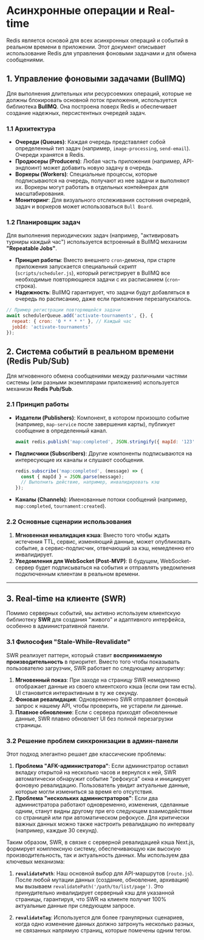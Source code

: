 # Асинхронные операции и Real-time

Redis является основой для всех асинхронных операций и событий в реальном времени в приложении. Этот документ описывает использование Redis для управления фоновыми задачами и для обмена сообщениями.

## 1. Управление фоновыми задачами (BullMQ)

Для выполнения длительных или ресурсоемких операций, которые не должны блокировать основной поток приложения, используется библиотека **BullMQ**. Она построена поверх Redis и обеспечивает создание надежных, персистентных очередей задач.

### 1.1 Архитектура

*   **Очереди (Queues)**: Каждая очередь представляет собой определенный тип задач (например, `image-processing`, `send-email`). Очереди хранятся в Redis.
*   **Продюсеры (Producers)**: Любая часть приложения (например, API-эндпоинт) может добавить новую задачу в очередь.
*   **Воркеры (Workers)**: Специальные процессы, которые подписываются на очередь, получают из нее задачи и выполняют их. Воркеры могут работать в отдельных контейнерах для масштабирования.
*   **Мониторинг**: Для визуального отслеживания состояния очередей, задач и воркеров может использоваться `Bull Board`.

### 1.2 Планировщик задач

Для выполнения периодических задач (например, "активировать турниры каждый час") используется встроенный в BullMQ механизм **"Repeatable Jobs"**.

*   **Принцип работы**: Вместо внешнего `cron`-демона, при старте приложения запускается специальный скрипт (`scripts/scheduler.js`), который регистрирует в BullMQ все необходимые повторяющиеся задачи с их расписанием (`cron`-строка).
*   **Надежность**: BullMQ гарантирует, что задачи будут добавляться в очередь по расписанию, даже если приложение перезапускалось.

```javascript
// Пример регистрации повторяющейся задачи
await schedulerQueue.add('activate-tournaments', {}, {
  repeat: { cron: '0 * * * *' }, // Каждый час
  jobId: 'activate-tournaments' 
});
```

## 2. Система событий в реальном времени (Redis Pub/Sub)

Для мгновенного обмена сообщениями между различными частями системы (или разными экземплярами приложения) используется механизм **Redis Pub/Sub**.

### 2.1 Принцип работы

*   **Издатели (Publishers)**: Компонент, в котором произошло событие (например, `map-service` после завершения карты), публикует сообщение в определенный канал.
    ```javascript
    await redis.publish('map:completed', JSON.stringify({ mapId: '123' }));
    ```
*   **Подписчики (Subscribers)**: Другие компоненты подписываются на интересующие их каналы и слушают сообщения.
    ```javascript
    redis.subscribe('map:completed', (message) => {
      const { mapId } = JSON.parse(message);
      // Выполнить действие, например, инвалидировать кэш
    });
    ```
*   **Каналы (Channels)**: Именованные потоки сообщений (например, `map:completed`, `tournament:created`).

### 2.2 Основные сценарии использования

1.  **Мгновенная инвалидация кэша**: Вместо того чтобы ждать истечения TTL, сервис, изменяющий данные, может опубликовать событие, а сервис-подписчик, отвечающий за кэш, немедленно его инвалидирует.
2.  **Уведомления для WebSocket (Post-MVP)**: В будущем, WebSocket-сервер будет подписываться на события и отправлять уведомления подключенным клиентам в реальном времени. 

---

## 3. Real-time на клиенте (SWR)

Помимо серверных событий, мы активно используем клиентскую библиотеку **SWR** для создания "живого" и адаптивного интерфейса, особенно в административной панели.

### 3.1 Философия "Stale-While-Revalidate"

SWR реализует паттерн, который ставит **воспринимаемую производительность** в приоритет. Вместо того чтобы показывать пользователю загрузчик, SWR работает по следующему алгоритму:
1.  **Мгновенный показ**: При заходе на страницу SWR немедленно отображает данные из своего клиентского кэша (если они там есть). UI становится интерактивным в ту же секунду.
2.  **Фоновая ревалидация**: Одновременно SWR отправляет фоновый запрос к нашему API, чтобы проверить, не устарели ли данные.
3.  **Плавное обновление**: Если с сервера приходят обновленные данные, SWR плавно обновляет UI без полной перезагрузки страницы.

### 3.2 Решение проблем синхронизации в админ-панели

Этот подход элегантно решает две классические проблемы:

1.  **Проблема "AFK-администратора"**: Если администратор оставил вкладку открытой на несколько часов и вернулся к ней, SWR автоматически обнаружит событие "рефокуса" окна и инициирует фоновую ревалидацию. Пользователь увидит актуальные данные, которые могли измениться за время его отсутствия.
2.  **Проблема "нескольких администраторов"**: Если два администратора работают одновременно, изменения, сделанные одним, станут видны другому при его следующем взаимодействии со страницей или при автоматическом рефокусе. Для критически важных данных можно также настроить ревалидацию по интервалу (например, каждые 30 секунд).

Таким образом, SWR, в связке с серверной ревалидацией кэша Next.js, формирует комплексную систему, обеспечивающую как высокую производительность, так и актуальность данных. Мы используем два ключевых механизма:

1.  **`revalidatePath`**: Наш основной выбор для API-маршрутов (`route.js`). После любой мутации данных (создание, обновление, архивация) мы вызываем `revalidatePath('/path/to/list/page')`. Это принудительно инвалидирует серверный кэш для указанной страницы, гарантируя, что SWR на клиенте получит 100% актуальные данные при следующем запросе.

2.  **`revalidateTag`**: Используется для более гранулярных сценариев, когда одно изменение данных должно затронуть несколько разных, не связанных напрямую страниц, которые помечены одним тегом. 